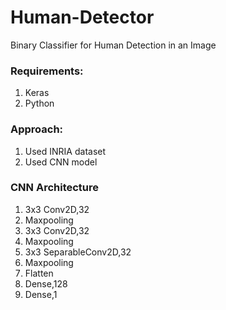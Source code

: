 # Human-Detector
Binary Classifier for Human Detection in an Image

### Requirements:
  1. Keras
  2. Python
  
### Approach:
  1. Used INRIA dataset
  2. Used CNN model
  
### CNN Architecture
  1. 3x3 Conv2D,32
  2. Maxpooling
  3. 3x3 Conv2D,32
  4. Maxpooling
  5. 3x3 SeparableConv2D,32
  6. Maxpooling
  7. Flatten
  6. Dense,128
  7. Dense,1
